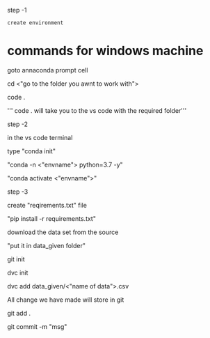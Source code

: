 step -1

```bash
create environment 
```

# commands for windows machine

goto annaconda prompt cell

cd <"go to the folder you awnt to work with">

code .

''' code . will take you to the vs code with the required folder'''

step -2

in the vs code terminal

type "conda init"

"conda -n <"envname"> python=3.7 -y"

"conda activate <"envname">"

step -3

create "reqirements.txt" file 

"pip install -r requirements.txt"

download the data set from the source

"put it in data_given folder"


git init

dvc init

dvc add data_given/<"name of data">.csv

All change we have made will store in git

git add .

git commit -m "msg"